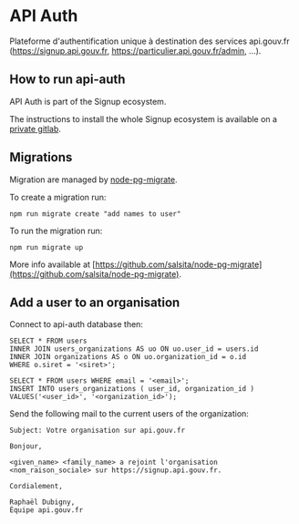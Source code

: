 # API Auth

Plateforme d'authentification unique à destination des services api.gouv.fr (https://signup.api.gouv.fr, https://particulier.api.gouv.fr/admin, ...).

## How to run api-auth

API Auth is part of the Signup ecosystem.

The instructions to install the whole Signup ecosystem is available on a [private gitlab](https://gitlab.incubateur.net/beta.gouv.fr/signup-ansible).

## Migrations

Migration are managed by [node-pg-migrate](https://www.npmjs.com/package/node-pg-migrate).

To create a migration run:

```
npm run migrate create "add names to user"
```

To run the migration run:

```
npm run migrate up
```

More info available at [https://github.com/salsita/node-pg-migrate](https://github.com/salsita/node-pg-migrate).

## Add a user to an organisation

Connect to api-auth database then:

```postgresql
SELECT * FROM users
INNER JOIN users_organizations AS uo ON uo.user_id = users.id
INNER JOIN organizations AS o ON uo.organization_id = o.id
WHERE o.siret = '<siret>';
```

```postgresql
SELECT * FROM users WHERE email = '<email>';
INSERT INTO users_organizations ( user_id, organization_id ) VALUES('<user_id>', '<organization_id>');
```

Send the following mail to the current users of the organization:

```
Subject: Votre organisation sur api.gouv.fr

Bonjour,

<given_name> <family_name> a rejoint l'organisation <nom_raison_sociale> sur https://signup.api.gouv.fr.

Cordialement,

Raphaël Dubigny,
Équipe api.gouv.fr
```
